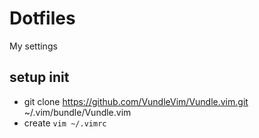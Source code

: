 # Dotfiles


My settings

## setup init

- git clone https://github.com/VundleVim/Vundle.vim.git ~/.vim/bundle/Vundle.vim
- create `vim ~/.vimrc`
